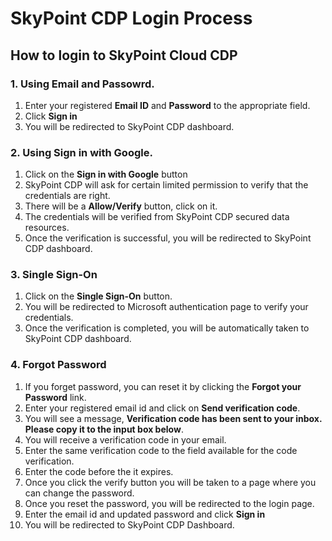 # SkyPoint CDP Login Process

## How to login to SkyPoint Cloud CDP

### 1. Using Email and Passowrd.
1. Enter your registered **Email ID** and **Password** to the appropriate field.
1. Click **Sign in**
1. You will be redirected to SkyPoint CDP dashboard.

### 2. Using Sign in with Google.
1. Click on the **Sign in with Google** button
1. SkyPoint CDP will ask for certain limited permission to verify that the credentials are right.
1. There will be a **Allow/Verify** button, click on it.
1. The credentials will be verified from SkyPoint CDP secured data resources.
1. Once the verification is successful, you will be redirected to SkyPoint CDP dashboard.

### 3. Single Sign-On
1. Click on the **Single Sign-On** button.
1. You will be redirected to Microsoft authentication page to verify your credentials.
1. Once the verification is completed, you will be automatically taken to SkyPoint CDP dashboard.

### 4. Forgot Password
1. If you forget password, you can reset it by clicking the **Forgot your Password** link.
1. Enter your registered email id and click on **Send verification code**.
1. You will see a message, **Verification code has been sent to your inbox. Please copy it to the input box below**.
1. You will receive a verification code in your email.
1. Enter the same verification code to the field available for the code verification.
1. Enter the code before the it expires.
1. Once you click the verify button you will be taken to a page where you can change the password.
1. Once you reset the password, you will be redirected to the login page.
1. Enter the email id and updated password and click **Sign in**
1. You will be redirected to SkyPoint CDP Dashboard.


